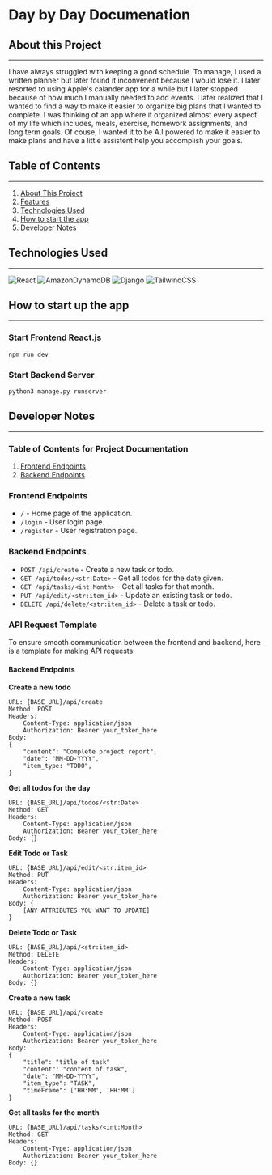 # Day by Day Documenation

## About this Project
---
I have always struggled with keeping a good schedule. To manage, I used a written planner but later found it inconvenent because I would lose it.
I later resorted to using Apple's calander app for a while but I later stopped because of how much I manually needed to add events. I later realized
that I wanted to find a way to make it easier to organize big plans that I wanted to complete. I was thinking of an app where it organized almost every aspect of my life which includes, meals, exercise, homework assignments, and long term goals. Of couse, I wanted it to be A.I powered to make it easier to make plans and have a little assistent help you accomplish your goals.

## Table of Contents
---
1. [About This Project](#about-this-project)
2. [Features](#features)
3. [Technologies Used](#technologies-used)
4. [How to start the app](#how-to-start-up-the-app)
5. [Developer Notes](#developer-notes)



## Technologies Used
---
![React](https://img.shields.io/badge/react-%2320232a.svg?style=for-the-badge&logo=react&logoColor=%2361DAFB)
![AmazonDynamoDB](https://img.shields.io/badge/Amazon%20DynamoDB-4053D6?style=for-the-badge&logo=Amazon%20DynamoDB&logoColor=white)
![Django](https://img.shields.io/badge/django-%23092E20.svg?style=for-the-badge&logo=django&logoColor=white)
![TailwindCSS](https://img.shields.io/badge/tailwindcss-%2338B2AC.svg?style=for-the-badge&logo=tailwind-css&logoColor=white)

## How to start up the app
---

### Start Frontend React.js

```
npm run dev
```

### Start Backend Server

```
python3 manage.py runserver
```

## Developer Notes
---

### Table of Contents for Project Documentation

1. [Frontend Endpoints](#frontend-endpoints)
2. [Backend Endpoints](#backend-endpoints)

### Frontend Endpoints

- `/` - Home page of the application.
- `/login` - User login page.
- `/register` - User registration page.

### Backend Endpoints

- `POST /api/create` - Create a new task or todo.
- `GET /api/todos/<str:Date>` - Get all todos for the date given. 
- `GET /api/tasks/<int:Month>` - Get all tasks for that month. 
- `PUT /api/edit/<str:item_id>` - Update an existing task or todo.
- `DELETE /api/delete/<str:item_id>` - Delete a task or todo.


### API Request Template

To ensure smooth communication between the frontend and backend, here is a template for making API requests:

#### Backend Endpoints

**Create a new todo**

```
URL: {BASE_URL}/api/create
Method: POST
Headers:
    Content-Type: application/json
    Authorization: Bearer your_token_here
Body:
{
    "content": "Complete project report", 
    "date": "MM-DD-YYYY",
    "item_type: "TODO",
}
```

**Get all todos for the day**
```
URL: {BASE_URL}/api/todos/<str:Date>
Method: GET
Headers:
    Content-Type: application/json
    Authorization: Bearer your_token_here
Body: {}
```

**Edit Todo or Task**
```
URL: {BASE_URL}/api/edit/<str:item_id>
Method: PUT
Headers:
    Content-Type: application/json
    Authorization: Bearer your_token_here
Body: {
    [ANY ATTRIBUTES YOU WANT TO UPDATE]
}
```

**Delete Todo or Task**
```
URL: {BASE_URL}/api/<str:item_id>
Method: DELETE
Headers:
    Content-Type: application/json
    Authorization: Bearer your_token_here
Body: {}
```

**Create a new task**
```
URL: {BASE_URL}/api/create
Method: POST
Headers:
    Content-Type: application/json
    Authorization: Bearer your_token_here
Body:
{
    "title": "title of task"
    "content": "content of task",
    "date": "MM-DD-YYYY",
    "item_type": "TASK",
    "timeFrame": ['HH:MM', 'HH:MM']
}
```

**Get all tasks for the month**
```
URL: {BASE_URL}/api/tasks/<int:Month>
Method: GET
Headers:
    Content-Type: application/json
    Authorization: Bearer your_token_here
Body: {}
```
